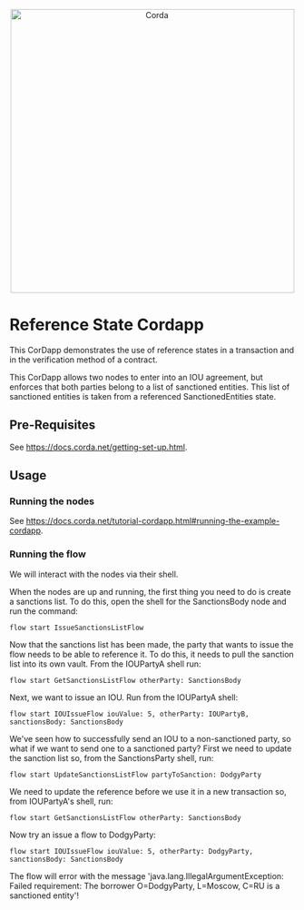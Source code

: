 

<p align="center">
  <img src="https://www.corda.net/wp-content/uploads/2016/11/fg005_corda_b.png" alt="Corda" width="500">
</p>

# Reference State Cordapp

This CorDapp demonstrates the use of reference states in a transaction and in the verification method of a contract.

This CorDapp allows two nodes to enter into an IOU agreement, but enforces that both parties belong to a list of sanctioned entities. This list of sanctioned entities is taken from a referenced SanctionedEntities state.


## Pre-Requisites

See https://docs.corda.net/getting-set-up.html.

## Usage

### Running the nodes

See https://docs.corda.net/tutorial-cordapp.html#running-the-example-cordapp.

### Running the flow

We will interact with the nodes via their shell. 

When the nodes are up and running, the first thing you need to do is create a sanctions list. To do this, open the shell for the SanctionsBody node and run the command:
   
    flow start IssueSanctionsListFlow
   
Now that the sanctions list has been made, the party that wants to issue the flow needs to be able to reference it. To do this, it needs to pull the sanction list into its own vault. From the IOUPartyA shell run:
    
    flow start GetSanctionsListFlow otherParty: SanctionsBody

Next, we want to issue an IOU. Run from the IOUPartyA shell:
    
    flow start IOUIssueFlow iouValue: 5, otherParty: IOUPartyB, sanctionsBody: SanctionsBody
     
We've seen how to successfully send an IOU to a non-sanctioned party, so what if we want to send one to a sanctioned party? First we need to update the sanction list so, from the SanctionsParty shell, run:

    flow start UpdateSanctionsListFlow partyToSanction: DodgyParty
    
We need to update the reference before we use it in a new transaction so, from IOUPartyA's shell, run:
    
    flow start GetSanctionsListFlow otherParty: SanctionsBody
    
Now try an issue a flow to DodgyParty:

    flow start IOUIssueFlow iouValue: 5, otherParty: DodgyParty, sanctionsBody: SanctionsBody
    
The flow will error with the message 'java.lang.IllegalArgumentException: Failed requirement: The borrower O=DodgyParty, L=Moscow, C=RU is a sanctioned entity'!

